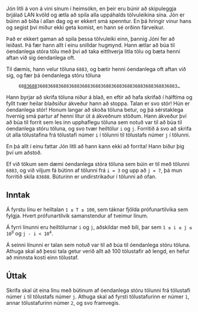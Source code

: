 Jón litli á von á vini sínum í heimsókn, en þeir eru búnir að skipuleggja
brjálað LAN kvöld og ætla að spila alla uppáhalds tölvuleikina sína. Jón er
búinn að bíða í allan dag og er ekkert smá spenntur. En þá hringir vinur hans
og segist því miður ekki geta komist, en hann sé orðinn fárveikur.

Það er ekkert gaman að spila þessa tölvuleiki einn, þannig Jóni fer að leiðast.
Þá fær hann allt í einu snilldar hugmynd. Hann ætlar að búa til óendanlega
stóra tölu með því að taka eitthverja litla tölu og bæta henni aftan við sig
óendanlega oft.

Til dæmis, hann velur töluna `6883`, og bætir henni óendanlega oft aftan við
sig, og fær þá óendanlega stóru töluna

<pre style="text-align:center"><code>68<span style="text-decoration:underline">83688</span>36883688368836883688368836883688368836883688368836883&hellip;</code></pre>

Hann byrjar að skrifa töluna niður á blað, en eftir að hafa skrifað í hálftíma
og fyllt tvær heilar blaðsíður ákveður hann að stoppa. Talan er svo stór! Hún
er óendanlega stór! Honum langar að skoða töluna betur, og þá sérstaklega
hvernig smá partur af henni lítur út á ákveðnum stöðum. Hann ákveður því að búa
til forrit sem les inn upphaflegu töluna sem notuð var til að búa til
óendanlega stóru töluna, og svo tvær heiltölur `i` og `j`. Forritið á svo að
skrifa út alla tölustafina frá tölustafi númer `i` í tölunni til tölustafs
númer `j` í tölunni.

En þá allt í einu fattar Jón litli að hann kann ekki að forrita! Hann biður þig
því um aðstoð.

Ef við tökum sem dæmi óendanlega stóra töluna sem búin er til með tölunni
`6883`, og við viljum fá bútinn af tölunni frá `i = 3` og upp að `j = 7`, þá
mun forritið skila `83688`. Búturinn er undirstrikaður í tölunni að ofan.

## Inntak

Á fyrstu línu er heiltalan <code>1 &leq; T &leq; 100</code>, sem táknar fjölda
prófunartilvika sem fylgja. Hvert prófunartilvik samanstendur af tveimur línum.

Á fyrri línunni eru heiltölurnar `i` og `j`, aðskildar með bili, þar sem
<code>1 &leq; i &leq; j &leq; 10<sup>9</sup></code> og <code>j - i <
10<sup>4</sup></code>.

Á seinni línunni er talan sem notuð var til að búa til óendanlega stóru töluna.
Athuga skal að þessi tala getur verið allt að 100 tölustafir að lengd, en hefur
að minnsta kosti einn tölustaf.

## Úttak

Skrifa skal út eina línu með bútinum af óendanlega stóru tölunni frá tölustafi
númer `i` til tölustafs númer `j`. Athuga skal að fyrsti tölustafurinn er númer
`1`, annar tölustafurinn númer `2`, og svo framvegis.

